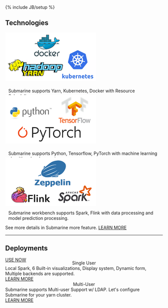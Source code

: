 <!--
Licensed under the Apache License, Version 2.0 (the "License");
you may not use this file except in compliance with the License.
You may obtain a copy of the License at

http://www.apache.org/licenses/LICENSE-2.0

Unless required by applicable law or agreed to in writing, software
distributed under the License is distributed on an "AS IS" BASIS,
WITHOUT WARRANTIES OR CONDITIONS OF ANY KIND, either express or implied.
See the License for the specific language governing permissions and
limitations under the License.
-->
{% include JB/setup %}
<div class="tech_deploy">
  <div class="container">
    <h2>Technologies</h2>
    <div class="border row">
      <div class="border col-md-4 col-sm-4" style="height:200px;">
        <div class="panel-content">
          <label class="_default-text" style="margin-top: 20px;">
            <img src="./assets/themes/submarine/img/yarn-k8s.png" width="290px">
          </label>
          <label class="_hover-text">
            <div style="min-height:140px; padding: 20px 10px 10px 10px;">
              Submarine supports Yarn, Kubernetes, Docker with Resource Scheduling.
            </div>
            <a href="/docs/0.7.2/interpreter/spark.html" class="panel-button">USE NOW <span class="glyphicon glyphicon-chevron-right"></span></a>
          </label>                     
        </div>
      </div>
       <div class="border col-md-4 col-sm-4" style="height:200px;">
         <div class="panel-content">
           <label class="_default-text" style="margin-top: 20px;">
             <img src="./assets/themes/submarine/img/tf-pytorch.png" width="290px">
           </label>
           <label class="_hover-text">
             <div style="min-height:140px; padding: 20px 10px 10px 10px;">
               Submarine supports Python, Tensorflow, PyTorch with machine learning algorithm development.
             </div>
             <a href="/docs/0.7.2/interpreter/spark.html" class="panel-button">USE NOW <span class="glyphicon glyphicon-chevron-right"></span></a>
           </label>
         </div>
       </div>
      <div class="border col-md-4 col-sm-4" style="height:200px;">
        <div class="panel-content">
          <label class="_default-text" style="margin-top:20px;">
            <img src="./assets/themes/submarine/img/spark-flink.png" width="290px">
          </label>
          <label class="_hover-text">
            <div style="min-height:140px; padding: 10px;">
              Submarine workbench supports Spark, Flink with data processing and model prediction processing.
            </div>
            <a href="/docs/0.7.2/interpreter/python.html" class="panel-button">USE NOW <span class="glyphicon glyphicon-chevron-right"></span></a>
          </label>
        </div>
      </div>
    </div>
    <div class="col-md-12 col-sm-12 col-xs-12 text-center">
      <p class="bottom-text">
        See more details in Submarine more feature.
        <a href="/docs/0.8.0-SNAPSHOT/manual/interpreters.html">LEARN MORE <span class="glyphicon glyphicon-chevron-right" style="font-size:15px;"></span></a>
      </p>
    </div>    
    <hr />
    <div class="border row">
      <h2 style="padding-bottom: 8px;">Deployments</h2>
      <div class="border col-md-6 col-sm-6">
        <div class="panel-content-user">
          <label style="width: 100%;">
            <div style="position:relative;width:100%;text-align:center;">
              <span class="user-icon fa fa-user"></span>
              <span class="title-text">Single User</span>
            </div>
          </label>
          <label class="content-text">
            Local Spark, 6 Built-in visualizations, Display system, Dynamic form, Multiple backends are supported.<br/>
            <a href="/docs/0.7.2/install/install.html" class="user-button">LEARN MORE</a>
          </label>
        </div>
      </div>
      <div class="border col-md-6 col-sm-6">
        <div class="panel-content-user">
          <label style="width: 100%;">
            <div style="position:relative;width:100%;text-align:center;">
              <span class="user-icon fa fa-users"></span>
              <span class="title-text">Multi-User</span>
            </div>
          </label>
          <label class="content-text">
            Submarine supports Multi-user Support w/ LDAP. Let's configure Submarine for your yarn cluster.<br/>
            <a href="/docs/0.7.2/security/shiroauthentication.html" class="user-button">LEARN MORE</a>
          </label>                 
        </div>
      </div>
    </div>
  </div>
</div>
